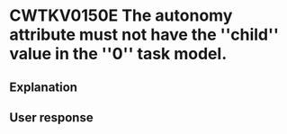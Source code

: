 # CWTKV0150E The autonomy attribute must not have the ''child'' value in the ''0'' task model.

## Explanation

## User response